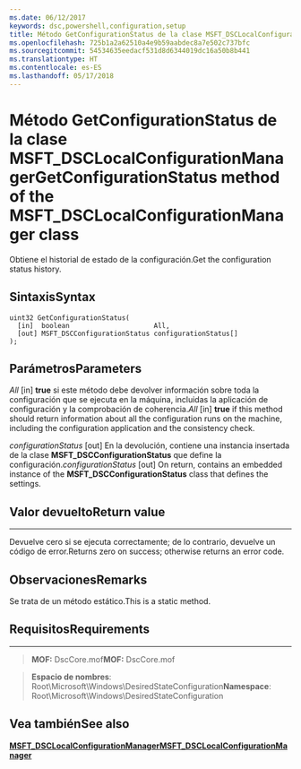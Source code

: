 ```yaml
---
ms.date: 06/12/2017
keywords: dsc,powershell,configuration,setup
title: Método GetConfigurationStatus de la clase MSFT_DSCLocalConfigurationManager
ms.openlocfilehash: 725b1a2a62510a4e9b59aabdec8a7e502c737bfc
ms.sourcegitcommit: 54534635eedacf531d8d6344019dc16a50b8b441
ms.translationtype: HT
ms.contentlocale: es-ES
ms.lasthandoff: 05/17/2018
---
```

# <a name="getconfigurationstatus-method-of-the-msftdsclocalconfigurationmanager-class"></a><span data-ttu-id="5a24d-103">Método GetConfigurationStatus de la clase MSFT_DSCLocalConfigurationManager</span><span class="sxs-lookup"><span data-stu-id="5a24d-103">GetConfigurationStatus method of the MSFT_DSCLocalConfigurationManager class</span></span>

<span data-ttu-id="5a24d-104">Obtiene el historial de estado de la configuración.</span><span class="sxs-lookup"><span data-stu-id="5a24d-104">Get the configuration status history.</span></span>

<a name="syntax"></a><span data-ttu-id="5a24d-105">Sintaxis</span><span class="sxs-lookup"><span data-stu-id="5a24d-105">Syntax</span></span>
------

```mof
uint32 GetConfigurationStatus(
  [in]  boolean                     All,
  [out] MSFT_DSCConfigurationStatus configurationStatus[]
);
```

<a name="parameters"></a><span data-ttu-id="5a24d-106">Parámetros</span><span class="sxs-lookup"><span data-stu-id="5a24d-106">Parameters</span></span>
----------

<span data-ttu-id="5a24d-107">*All* \[in\] **true** si este método debe devolver información sobre toda la configuración que se ejecuta en la máquina, incluidas la aplicación de configuración y la comprobación de coherencia.</span><span class="sxs-lookup"><span data-stu-id="5a24d-107">*All* \[in\] **true** if this method should return information about all the configuration runs on the machine, including the configuration application and the consistency check.</span></span>

<span data-ttu-id="5a24d-108">*configurationStatus* \[out\] En la devolución, contiene una instancia insertada de la clase **MSFT_DSCConfigurationStatus** que define la configuración.</span><span class="sxs-lookup"><span data-stu-id="5a24d-108">*configurationStatus* \[out\] On return, contains an embedded instance of the **MSFT_DSCConfigurationStatus** class that defines the settings.</span></span>

## <a name="return-value"></a><span data-ttu-id="5a24d-109">Valor devuelto</span><span class="sxs-lookup"><span data-stu-id="5a24d-109">Return value</span></span>
------------

<span data-ttu-id="5a24d-110">Devuelve cero si se ejecuta correctamente; de lo contrario, devuelve un código de error.</span><span class="sxs-lookup"><span data-stu-id="5a24d-110">Returns zero on success; otherwise returns an error code.</span></span>

## <a name="remarks"></a><span data-ttu-id="5a24d-111">Observaciones</span><span class="sxs-lookup"><span data-stu-id="5a24d-111">Remarks</span></span>

<span data-ttu-id="5a24d-112">Se trata de un método estático.</span><span class="sxs-lookup"><span data-stu-id="5a24d-112">This is a static method.</span></span>

## <a name="requirements"></a><span data-ttu-id="5a24d-113">Requisitos</span><span class="sxs-lookup"><span data-stu-id="5a24d-113">Requirements</span></span>
------------
><span data-ttu-id="5a24d-114">**MOF:** DscCore.mof</span><span class="sxs-lookup"><span data-stu-id="5a24d-114">**MOF:** DscCore.mof</span></span>

><span data-ttu-id="5a24d-115">**Espacio de nombres**: Root\Microsoft\Windows\DesiredStateConfiguration</span><span class="sxs-lookup"><span data-stu-id="5a24d-115">**Namespace**: Root\Microsoft\Windows\DesiredStateConfiguration</span></span>


## <a name="see-also"></a><span data-ttu-id="5a24d-116">Vea también</span><span class="sxs-lookup"><span data-stu-id="5a24d-116">See also</span></span>


[<span data-ttu-id="5a24d-117">**MSFT_DSCLocalConfigurationManager**</span><span class="sxs-lookup"><span data-stu-id="5a24d-117">**MSFT_DSCLocalConfigurationManager**</span></span>](msft-dsclocalconfigurationmanager.md)
